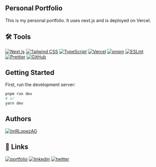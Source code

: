 ## Personal Portfolio

This is my personal portfolio. It uses next.js and is deployed on Vercel.

## 🛠️ Tools
  [![Next.js](https://img.shields.io/badge/Next.js-000000?logo=next.js&logoColor=white)](https://nextjs.org/)
  [![Tailwind CSS](https://img.shields.io/badge/Tailwind_CSS-38B2AC?logo=tailwind-css&logoColor=white)](https://tailwindcss.com/)
  [![TypeScript](https://img.shields.io/badge/TypeScript-3178C6?logo=typescript&logoColor=white)](https://www.typescriptlang.org/)
  [![Vercel](https://img.shields.io/badge/Vercel-000000?logo=vercel&logoColor=white)](https://vercel.com/)
  [![pnpm](https://img.shields.io/badge/pnpm-FF6C37?logo=pnpm&logoColor=white)](https://pnpm.io/)
  [![ESLint](https://img.shields.io/badge/ESLint-4B32C3?logo=eslint&logoColor=white)](https://eslint.org/)
  [![Prettier](https://img.shields.io/badge/Prettier-1A2B34?logo=prettier&logoColor=white)](https://prettier.io/)
  [![GitHub](https://img.shields.io/badge/GitHub-181717?logo=github&logoColor=white)](https://github.com/ImRLopezAG)


## Getting Started

First, run the development server:

```bash
pnpm run dev
# or
yarn dev
```

## Authors

[![ImRLopezAG](https://img.shields.io/badge/ImRLopezAG-000000?style=for-the-badge&logo=github&logoColor=white)](https://github.com/ImRLopezAG)

## 🔗 Links

[![portfolio](https://img.shields.io/badge/my_portfolio-000?style=for-the-badge&logo=ko-fi&logoColor=white)](https://imrlopez.dev)
[![linkedin](https://img.shields.io/badge/linkedin-0A66C2?style=for-the-badge&logo=linkedin&logoColor=white)](https://www.linkedin.com/in/angel-gabriel-lopez/)
[![twitter](https://img.shields.io/badge/twitter-1DA1F2?style=for-the-badge&logo=twitter&logoColor=white)](https://twitter.com/imr_lopez)